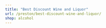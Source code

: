 ```yaml
---
title: "Best Discount Wine and Liquor"
url: /preston/best-discount-wine-and-liquor/
shop: alcohol
---
```

